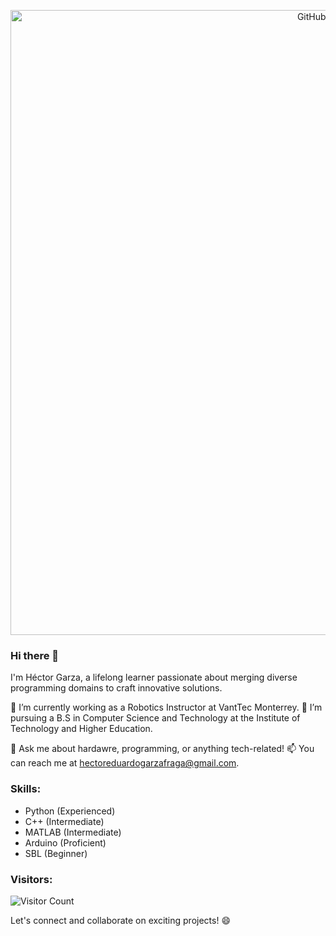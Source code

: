 <p align="center">
  <img src="https://github.com/Fraga9/Fraga9/assets/136149203/56b122f4-08b8-43bf-ade3-ba2bb988319a" alt="GitHub Header" width="1000">
</p>



### Hi there 👋


I'm Héctor Garza, a lifelong learner passionate about merging diverse programming domains to craft innovative solutions.

🔭 I’m currently working as a Robotics Instructor at VantTec Monterrey.
🌱 I’m pursuing a B.S in Computer Science and Technology at the Institute of Technology and Higher Education.

💬 Ask me about hardawre, programming, or anything tech-related!
📫 You can reach me at [hectoreduardogarzafraga@gmail.com](mailto:hectoreduardogarzafraga@gmail.com).



### Skills:
- Python (Experienced)
- C++ (Intermediate)
- MATLAB (Intermediate)
- Arduino (Proficient)
- SBL (Beginner)




### Visitors:
![Visitor Count](https://profile-counter.glitch.me/Fraga9/count.svg)


Let's connect and collaborate on exciting projects! 😄



